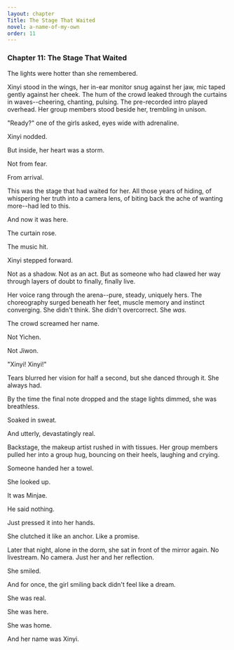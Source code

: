 ```yaml
---
layout: chapter
Title: The Stage That Waited
novel: a-name-of-my-own
order: 11
---
```


### Chapter 11: The Stage That Waited

The lights were hotter than she remembered.

Xinyi stood in the wings, her in-ear monitor snug against her jaw, mic taped gently against her cheek. The hum of the crowd leaked through the curtains in waves--cheering, chanting, pulsing. The pre-recorded intro played overhead. Her group members stood beside her, trembling in unison.

"Ready?" one of the girls asked, eyes wide with adrenaline.

Xinyi nodded.

But inside, her heart was a storm.

Not from fear.

From arrival.

This was the stage that had waited for her. All those years of hiding, of whispering her truth into a camera lens, of biting back the ache of wanting more--had led to this.

And now it was here.

The curtain rose.

The music hit.

Xinyi stepped forward.

Not as a shadow. Not as an act. But as someone who had clawed her way through layers of doubt to finally, finally live.

Her voice rang through the arena--pure, steady, uniquely hers. The choreography surged beneath her feet, muscle memory and instinct converging. She didn't think. She didn't overcorrect. She *was.*

The crowd screamed her name.

Not Yichen.

Not Jiwon.

"Xinyi! Xinyi!"

Tears blurred her vision for half a second, but she danced through it. She always had.

By the time the final note dropped and the stage lights dimmed, she was breathless.

Soaked in sweat.

And utterly, devastatingly real.

Backstage, the makeup artist rushed in with tissues. Her group members pulled her into a group hug, bouncing on their heels, laughing and crying.

Someone handed her a towel.

She looked up.

It was Minjae.

He said nothing.

Just pressed it into her hands.

She clutched it like an anchor. Like a promise.

Later that night, alone in the dorm, she sat in front of the mirror again. No livestream. No camera. Just her and her reflection.

She smiled.

And for once, the girl smiling back didn't feel like a dream.

She was real.

She was here.

She was home.

And her name was Xinyi.
